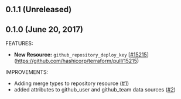 ## 0.1.1 (Unreleased)
## 0.1.0 (June 20, 2017)

FEATURES:

* **New Resource:** `github_repository_deploy_key` [[#15215](https://github.com/terraform-providers/terraform-provider-github/15215)](https://github.com/hashicorp/terraform/pull/15215)

IMPROVEMENTS:

* Adding merge types to repository resource ([#1](https://github.com/terraform-providers/terraform-provider-github/1))
* added attributes to github_user and github_team data sources ([#2](https://github.com/terraform-providers/terraform-provider-github/2))
